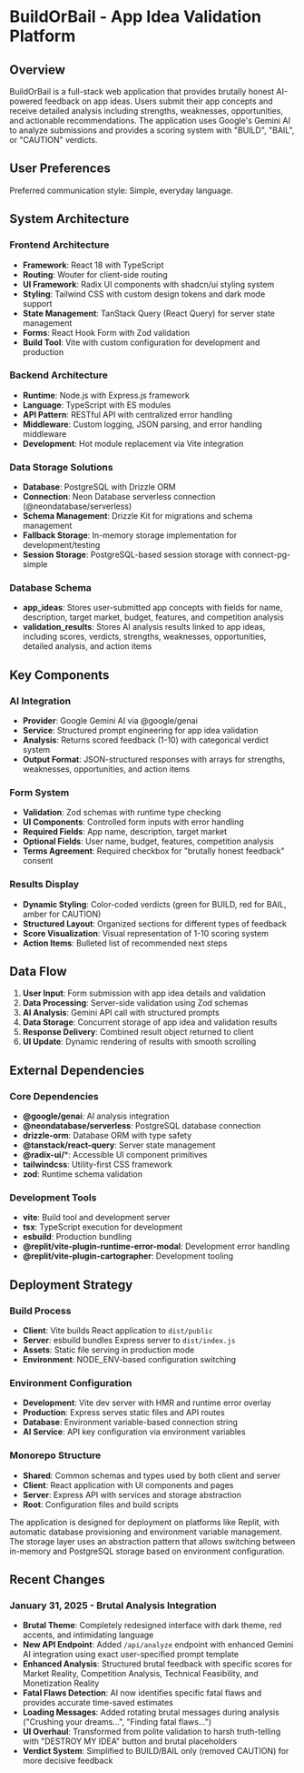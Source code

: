 # BuildOrBail - App Idea Validation Platform

## Overview

BuildOrBail is a full-stack web application that provides brutally honest AI-powered feedback on app ideas. Users submit their app concepts and receive detailed analysis including strengths, weaknesses, opportunities, and actionable recommendations. The application uses Google's Gemini AI to analyze submissions and provides a scoring system with "BUILD", "BAIL", or "CAUTION" verdicts.

## User Preferences

Preferred communication style: Simple, everyday language.

## System Architecture

### Frontend Architecture
- **Framework**: React 18 with TypeScript
- **Routing**: Wouter for client-side routing
- **UI Framework**: Radix UI components with shadcn/ui styling system
- **Styling**: Tailwind CSS with custom design tokens and dark mode support
- **State Management**: TanStack Query (React Query) for server state management
- **Forms**: React Hook Form with Zod validation
- **Build Tool**: Vite with custom configuration for development and production

### Backend Architecture
- **Runtime**: Node.js with Express.js framework
- **Language**: TypeScript with ES modules
- **API Pattern**: RESTful API with centralized error handling
- **Middleware**: Custom logging, JSON parsing, and error handling middleware
- **Development**: Hot module replacement via Vite integration

### Data Storage Solutions
- **Database**: PostgreSQL with Drizzle ORM
- **Connection**: Neon Database serverless connection (@neondatabase/serverless)
- **Schema Management**: Drizzle Kit for migrations and schema management
- **Fallback Storage**: In-memory storage implementation for development/testing
- **Session Storage**: PostgreSQL-based session storage with connect-pg-simple

### Database Schema
- **app_ideas**: Stores user-submitted app concepts with fields for name, description, target market, budget, features, and competition analysis
- **validation_results**: Stores AI analysis results linked to app ideas, including scores, verdicts, strengths, weaknesses, opportunities, detailed analysis, and action items

## Key Components

### AI Integration
- **Provider**: Google Gemini AI via @google/genai
- **Service**: Structured prompt engineering for app idea validation
- **Analysis**: Returns scored feedback (1-10) with categorical verdict system
- **Output Format**: JSON-structured responses with arrays for strengths, weaknesses, opportunities, and action items

### Form System
- **Validation**: Zod schemas with runtime type checking
- **UI Components**: Controlled form inputs with error handling
- **Required Fields**: App name, description, target market
- **Optional Fields**: User name, budget, features, competition analysis
- **Terms Agreement**: Required checkbox for "brutally honest feedback" consent

### Results Display
- **Dynamic Styling**: Color-coded verdicts (green for BUILD, red for BAIL, amber for CAUTION)
- **Structured Layout**: Organized sections for different types of feedback
- **Score Visualization**: Visual representation of 1-10 scoring system
- **Action Items**: Bulleted list of recommended next steps

## Data Flow

1. **User Input**: Form submission with app idea details and validation
2. **Data Processing**: Server-side validation using Zod schemas
3. **AI Analysis**: Gemini API call with structured prompts
4. **Data Storage**: Concurrent storage of app idea and validation results
5. **Response Delivery**: Combined result object returned to client
6. **UI Update**: Dynamic rendering of results with smooth scrolling

## External Dependencies

### Core Dependencies
- **@google/genai**: AI analysis integration
- **@neondatabase/serverless**: PostgreSQL database connection
- **drizzle-orm**: Database ORM with type safety
- **@tanstack/react-query**: Server state management
- **@radix-ui/***: Accessible UI component primitives
- **tailwindcss**: Utility-first CSS framework
- **zod**: Runtime schema validation

### Development Tools
- **vite**: Build tool and development server
- **tsx**: TypeScript execution for development
- **esbuild**: Production bundling
- **@replit/vite-plugin-runtime-error-modal**: Development error handling
- **@replit/vite-plugin-cartographer**: Development tooling

## Deployment Strategy

### Build Process
- **Client**: Vite builds React application to `dist/public`
- **Server**: esbuild bundles Express server to `dist/index.js`
- **Assets**: Static file serving in production mode
- **Environment**: NODE_ENV-based configuration switching

### Environment Configuration
- **Development**: Vite dev server with HMR and runtime error overlay
- **Production**: Express serves static files and API routes
- **Database**: Environment variable-based connection string
- **AI Service**: API key configuration via environment variables

### Monorepo Structure
- **Shared**: Common schemas and types used by both client and server
- **Client**: React application with UI components and pages
- **Server**: Express API with services and storage abstraction
- **Root**: Configuration files and build scripts

The application is designed for deployment on platforms like Replit, with automatic database provisioning and environment variable management. The storage layer uses an abstraction pattern that allows switching between in-memory and PostgreSQL storage based on environment configuration.

## Recent Changes

### January 31, 2025 - Brutal Analysis Integration
- **Brutal Theme**: Completely redesigned interface with dark theme, red accents, and intimidating language
- **New API Endpoint**: Added `/api/analyze` endpoint with enhanced Gemini AI integration using exact user-specified prompt template
- **Enhanced Analysis**: Structured brutal feedback with specific scores for Market Reality, Competition Analysis, Technical Feasibility, and Monetization Reality
- **Fatal Flaws Detection**: AI now identifies specific fatal flaws and provides accurate time-saved estimates
- **Loading Messages**: Added rotating brutal messages during analysis ("Crushing your dreams...", "Finding fatal flaws...")
- **UI Overhaul**: Transformed from polite validation to harsh truth-telling with "DESTROY MY IDEA" button and brutal placeholders
- **Verdict System**: Simplified to BUILD/BAIL only (removed CAUTION) for more decisive feedback